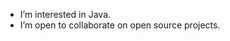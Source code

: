-  I’m interested in Java.
-  I’m open to collaborate on open source projects.

<!---
Vardantex/Vardantex is a ✨ special ✨ repository because its `README.md` (this file) appears on your GitHub profile.
You can click the Preview link to take a look at your changes.
--->
